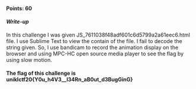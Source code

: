 #### Points: 60

#### _Write-up_

In this challenge I was given JS_7611038f48adf601c6d5799a2a61eec6.html file. I use Sublime Text to view the contain of the file. I fail to decode the string given. So, I use bandicam to record the animation display on the browser and using MPC-HC open source media player to see the flag by using slow motion.

#### The flag of this challenge is uniklctf20{Y0u_h4V3__l34Rn_aB0ut_d3BugGinG}

